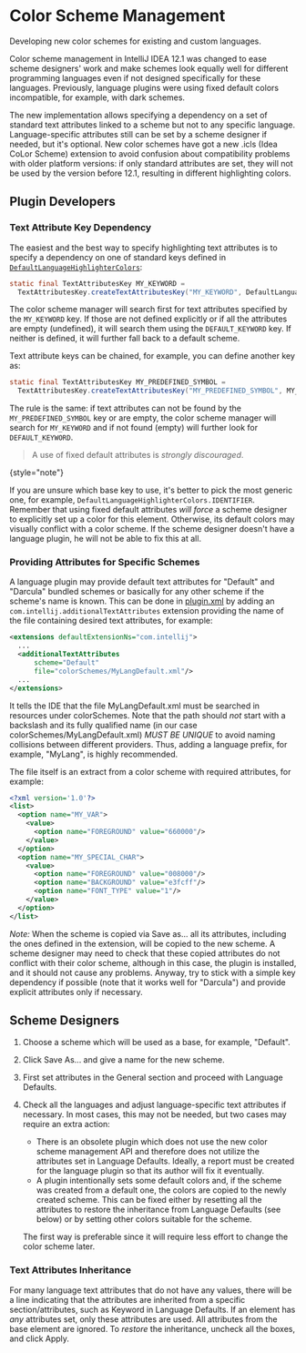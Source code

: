 <!-- Copyright 2000-2023 JetBrains s.r.o. and contributors. Use of this source code is governed by the Apache 2.0 license. -->

# Color Scheme Management

<link-summary>Developing new color schemes for existing and custom languages.</link-summary>

Color scheme management in IntelliJ IDEA 12.1 was changed to ease scheme designers' work and make schemes look equally well for different programming languages even if not designed specifically for these languages.
Previously, language plugins were using fixed default colors incompatible, for example, with dark schemes.

The new implementation allows specifying a dependency on a set of standard text attributes linked to a scheme but not to any specific language.
Language-specific attributes still can be set by a scheme designer if needed, but it's optional.
New color schemes have got a new <path>.icls</path> (Idea CoLor Scheme) extension to avoid confusion about compatibility problems with older platform versions:
if only standard attributes are set, they will not be used by the version before 12.1, resulting in different highlighting colors.

## Plugin Developers

### Text Attribute Key Dependency

The easiest and the best way to specify highlighting text attributes is to specify a dependency on one of standard keys defined in [`DefaultLanguageHighlighterColors`](%gh-ic%/platform/editor-ui-api/src/com/intellij/openapi/editor/DefaultLanguageHighlighterColors.java):

```java
static final TextAttributesKey MY_KEYWORD =
  TextAttributesKey.createTextAttributesKey("MY_KEYWORD", DefaultLanguageHighlighterColors.KEYWORD);
```

The color scheme manager will search first for text attributes specified by the `MY_KEYWORD` key.
If those are not defined explicitly or if all the attributes are empty (undefined), it will search them using the `DEFAULT_KEYWORD` key.
If neither is defined, it will further fall back to a default scheme.

Text attribute keys can be chained, for example, you can define another key as:

```java
static final TextAttributesKey MY_PREDEFINED_SYMBOL =
  TextAttributesKey.createTextAttributesKey("MY_PREDEFINED_SYMBOL", MY_KEYWORD);
```

The rule is the same: if text attributes can not be found by the `MY_PREDEFINED_SYMBOL` key or are empty, the color scheme manager will search for `MY_KEYWORD` and if not found (empty) will further look for `DEFAULT_KEYWORD`.

> A use of fixed default attributes is _strongly discouraged_.
>
{style="note"}

If you are unsure which base key to use, it's better to pick the most generic one, for example, `DefaultLanguageHighlighterColors.IDENTIFIER`.
Remember that using fixed default attributes *will force* a scheme designer to explicitly set up a color for this element.
Otherwise, its default colors may visually conflict with a color scheme.
If the scheme designer doesn't have a language plugin, he will not be able to fix this at all.

### Providing Attributes for Specific Schemes

A language plugin may provide default text attributes for "Default" and "Darcula" bundled schemes or basically for any other scheme if the scheme's name is known.
This can be done in <path>[plugin.xml](plugin_configuration_file.md)</path> by adding an `com.intellij.additionalTextAttributes` extension providing the name of the file containing desired text attributes, for example:

```xml
<extensions defaultExtensionNs="com.intellij">
  ...
  <additionalTextAttributes
      scheme="Default"
      file="colorSchemes/MyLangDefault.xml"/>
  ...
</extensions>
```

It tells the IDE that the file <path>MyLangDefault.xml</path> must be searched in resources under <path>colorSchemes</path>.
Note that the path should *not* start with a backslash and its fully qualified name (in our case <path>colorSchemes/MyLangDefault.xml</path>) *MUST BE UNIQUE* to avoid naming collisions between different providers.
Thus, adding a language prefix, for example, "MyLang", is highly recommended.

The file itself is an extract from a color scheme with required attributes, for example:

```xml
<?xml version='1.0'?>
<list>
  <option name="MY_VAR">
    <value>
      <option name="FOREGROUND" value="660000"/>
    </value>
  </option>
  <option name="MY_SPECIAL_CHAR">
    <value>
      <option name="FOREGROUND" value="008000"/>
      <option name="BACKGROUND" value="e3fcff"/>
      <option name="FONT_TYPE" value="1"/>
    </value>
  </option>
</list>
```

*Note:* When the scheme is copied via <control>Save as...</control> all its attributes, including the ones defined in the extension, will be copied to the new scheme.
A scheme designer may need to check that these copied attributes do not conflict with their color scheme, although in this case, the plugin is installed, and it should not cause any problems.
Anyway, try to stick with a simple key dependency if possible (note that it works well for "Darcula") and provide explicit attributes only if necessary.

## Scheme Designers

<procedure title="A Typical Workflow for a New Scheme Creation">

1. Choose a scheme which will be used as a base, for example, "Default".
2. Click <control>Save As...</control> and give a name for the new scheme.
3. First set attributes in the <control>General</control> section and proceed with <control>Language Defaults</control>.
4. Check all the languages and adjust language-specific text attributes if necessary.
  In most cases, this may not be needed, but two cases may require an extra action:

    * There is an obsolete plugin which does not use the new color scheme management API and therefore does not utilize the attributes set in <control>Language Defaults</control>.
      Ideally, a report must be created for the language plugin so that its author will fix it eventually.
    * A plugin intentionally sets some default colors and, if the scheme was created from a default one, the colors are copied to the newly created scheme.
      This can be fixed either by resetting all the attributes to restore the inheritance from <control>Language Defaults</control> (see below) or by setting other colors suitable for the scheme.

    The first way is preferable since it will require less effort to change the color scheme later.

</procedure>

### Text Attributes Inheritance

For many language text attributes that do not have any values, there will be a line indicating that the attributes are inherited from a specific section/attributes, such as <control>Keyword</control> in <control>Language Defaults</control>.
If an element has *any* attributes set, only these attributes are used.
All attributes from the base element are ignored.
To *restore* the inheritance, uncheck all the boxes, and click <control>Apply</control>.
